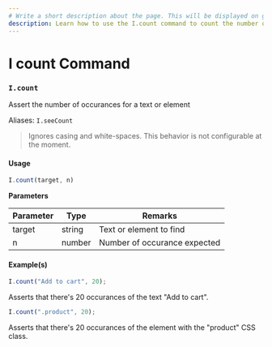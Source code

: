 ```yaml
---
# Write a short description about the page. This will be displayed on google search results.
description: Learn how to use the I.count command to count the number of occurances of texts in your UIlicious test.
---
```


# I count Command

### `I.count` <a href="#icount" id="icount"></a>

Assert the number of occurances for a text or element

Aliases: `I.seeCount`

> Ignores casing and white-spaces. This behavior is not configurable at the moment.

#### Usage <a href="#usage" id="usage"></a>

```javascript
I.count(target, n)
```

**Parameters**

| Parameter | Type   | Remarks                      |
| --------- | ------ | ---------------------------- |
| target    | string | Text or element to find      |
| n         | number | Number of occurance expected |

#### Example(s) <a href="#examples" id="examples"></a>

```javascript
I.count("Add to cart", 20);
```

Asserts that there's 20 occurances of the text "Add to cart".

```javascript
I.count(".product", 20);
```

Asserts that there's 20 occurances of the element with the "product" CSS class.
